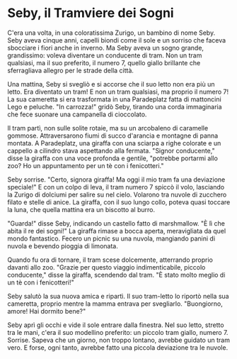 # Seby, il Tramviere dei Sogni

C'era una volta, in una coloratissima Zurigo, un bambino di nome Seby. Seby aveva cinque anni, capelli biondi come il sole e un sorriso che faceva sbocciare i fiori anche in inverno. Ma Seby aveva un sogno grande, grandissimo: voleva diventare un conducente di tram. Non un tram qualsiasi, ma il suo preferito, il numero 7, quello giallo brillante che sferragliava allegro per le strade della città.

Una mattina, Seby si svegliò e si accorse che il suo letto non era più un letto. Era diventato un tram! E non un tram qualsiasi, ma proprio il numero 7! La sua cameretta si era trasformata in una Paradeplatz fatta di mattoncini Lego e peluche. "In carrozza!" gridò Seby, tirando una corda immaginaria che fece suonare una campanella di cioccolato.

Il tram partì, non sulle solite rotaie, ma su un arcobaleno di caramelle gommose. Attraversarono fiumi di succo d'arancia e montagne di panna montata. A Paradeplatz, una giraffa con una sciarpa a righe colorate e un cappello a cilindro stava aspettando alla fermata. "Signor conducente," disse la giraffa con una voce profonda e gentile, "potrebbe portarmi allo zoo? Ho un appuntamento per un tè con i fenicotteri."

Seby sorrise. "Certo, signora giraffa! Ma oggi il mio tram fa una deviazione speciale!" E con un colpo di leva, il tram numero 7 spiccò il volo, lasciando la Zurigo di dolciumi per salire su nel cielo. Volarono tra nuvole di zucchero filato e stelle di anice. La giraffa, con il suo lungo collo, poteva quasi toccare la luna, che quella mattina era un biscotto al burro.

"Guarda!" disse Seby, indicando un castello fatto di marshmallow. "È lì che abita il re dei sogni!" La giraffa rimase a bocca aperta, meravigliata da quel mondo fantastico. Fecero un picnic su una nuvola, mangiando panini di nuvola e bevendo pioggia di limonata.

Quando fu ora di tornare, il tram scese dolcemente, atterrando proprio davanti allo zoo. "Grazie per questo viaggio indimenticabile, piccolo conducente," disse la giraffa, scendendo dal tram. "È stato molto meglio di un tè con i fenicotteri!"

Seby salutò la sua nuova amica e ripartì. Il suo tram-letto lo riportò nella sua cameretta, proprio mentre la mamma entrava per svegliarlo. "Buongiorno, amore! Hai dormito bene?"

Seby aprì gli occhi e vide il sole entrare dalla finestra. Nel suo letto, stretto tra le mani, c'era il suo modellino preferito: un piccolo tram giallo, numero 7. Sorrise. Sapeva che un giorno, non troppo lontano, avrebbe guidato un tram vero. E forse, ogni tanto, avrebbe fatto una piccola deviazione tra le nuvole.
